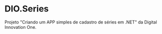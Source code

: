 # DIO.Series

Projeto "Criando um APP simples de cadastro de séries em .NET" da Digital Innovation One.